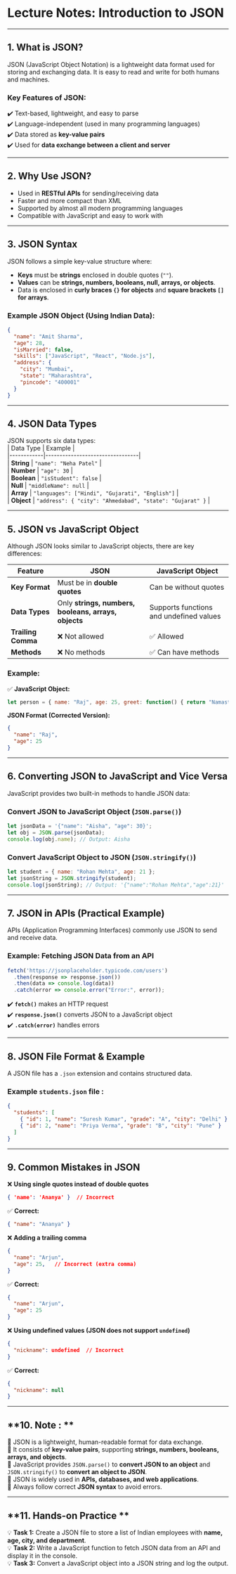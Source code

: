 # **Lecture Notes: Introduction to JSON**  
---

## **1. What is JSON?**  
JSON (JavaScript Object Notation) is a lightweight data format used for storing and exchanging data. It is easy to read and write for both humans and machines.

### **Key Features of JSON:**  
✔️ Text-based, lightweight, and easy to parse  
✔️ Language-independent (used in many programming languages)  
✔️ Data stored as **key-value pairs**  
✔️ Used for **data exchange between a client and server**  

---

## **2. Why Use JSON?**  
- Used in **RESTful APIs** for sending/receiving data  
- Faster and more compact than XML  
- Supported by almost all modern programming languages  
- Compatible with JavaScript and easy to work with  

---

## **3. JSON Syntax**  
JSON follows a simple key-value structure where:  
- **Keys** must be **strings** enclosed in double quotes (`""`).  
- **Values** can be **strings, numbers, booleans, null, arrays, or objects**.  
- Data is enclosed in **curly braces `{}` for objects** and **square brackets `[]` for arrays**.  

### **Example JSON Object (Using Indian Data):**  
```json
{
  "name": "Amit Sharma",
  "age": 28,
  "isMarried": false,
  "skills": ["JavaScript", "React", "Node.js"],
  "address": {
    "city": "Mumbai",
    "state": "Maharashtra",
    "pincode": "400001"
  }
}
```

---

## **4. JSON Data Types**  
JSON supports six data types:  
| Data Type  | Example |  
|------------|---------------------------------|  
| **String** | `"name": "Neha Patel"` |  
| **Number** | `"age": 30` |  
| **Boolean** | `"isStudent": false` |  
| **Null** | `"middleName": null` |  
| **Array** | `"languages": ["Hindi", "Gujarati", "English"]` |  
| **Object** | `"address": { "city": "Ahmedabad", "state": "Gujarat" }` |  

---

## **5. JSON vs JavaScript Object**  
Although JSON looks similar to JavaScript objects, there are key differences:  

| Feature | JSON | JavaScript Object |  
|---------|------|-------------------|  
| **Key Format** | Must be in **double quotes** | Can be without quotes |  
| **Data Types** | Only **strings, numbers, booleans, arrays, objects** | Supports functions and undefined values |  
| **Trailing Comma** | ❌ Not allowed | ✅ Allowed |  
| **Methods** | ❌ No methods | ✅ Can have methods |  

### **Example:**  
✅ **JavaScript Object:**  
```js
let person = { name: "Raj", age: 25, greet: function() { return "Namaste!"; } };
```
**JSON Format (Corrected Version):**  
```json
{
  "name": "Raj",
  "age": 25
}
```

---

## **6. Converting JSON to JavaScript and Vice Versa**  
JavaScript provides two built-in methods to handle JSON data:

### **Convert JSON to JavaScript Object** (`JSON.parse()`)  
```js
let jsonData = '{"name": "Aisha", "age": 30}';
let obj = JSON.parse(jsonData);
console.log(obj.name); // Output: Aisha
```

### **Convert JavaScript Object to JSON** (`JSON.stringify()`)  
```js
let student = { name: "Rohan Mehta", age: 21 };
let jsonString = JSON.stringify(student);
console.log(jsonString); // Output: '{"name":"Rohan Mehta","age":21}'
```

---

## **7. JSON in APIs (Practical Example)**  
APIs (Application Programming Interfaces) commonly use JSON to send and receive data.

### **Example: Fetching JSON Data from an API**
```js
fetch('https://jsonplaceholder.typicode.com/users')
  .then(response => response.json())
  .then(data => console.log(data))
  .catch(error => console.error("Error:", error));
```
✔️ **`fetch()`** makes an HTTP request  
✔️ **`response.json()`** converts JSON to a JavaScript object  
✔️ **`.catch(error)`** handles errors  

---

## **8. JSON File Format & Example**  
A JSON file has a `.json` extension and contains structured data.

### **Example `students.json` file :**  
```json
{
  "students": [
    { "id": 1, "name": "Suresh Kumar", "grade": "A", "city": "Delhi" },
    { "id": 2, "name": "Priya Verma", "grade": "B", "city": "Pune" }
  ]
}
```

---

## **9. Common Mistakes in JSON**  
❌ **Using single quotes instead of double quotes**  
```json
{ 'name': 'Ananya' }  // Incorrect
```
✅ **Correct:**  
```json
{ "name": "Ananya" }
```

❌ **Adding a trailing comma**  
```json
{
  "name": "Arjun",
  "age": 25,   // Incorrect (extra comma)
}
```
✅ **Correct:**  
```json
{
  "name": "Arjun",
  "age": 25
}
```

❌ **Using undefined values (JSON does not support `undefined`)**  
```json
{
  "nickname": undefined  // Incorrect
}
```
✅ **Correct:**  
```json
{
  "nickname": null
}
```

---

## **10. Note : **  
🔹 JSON is a lightweight, human-readable format for data exchange.  
🔹 It consists of **key-value pairs**, supporting **strings, numbers, booleans, arrays, and objects**.  
🔹 JavaScript provides `JSON.parse()` to **convert JSON to an object** and `JSON.stringify()` to **convert an object to JSON**.  
🔹 JSON is widely used in **APIs, databases, and web applications**.  
🔹 Always follow correct **JSON syntax** to avoid errors.  

---

## **11. Hands-on Practice **  
💡 **Task 1:** Create a JSON file to store a list of Indian employees with **name, age, city, and department**.  
💡 **Task 2:** Write a JavaScript function to fetch JSON data from an API and display it in the console.  
💡 **Task 3:** Convert a JavaScript object into a JSON string and log the output.  
